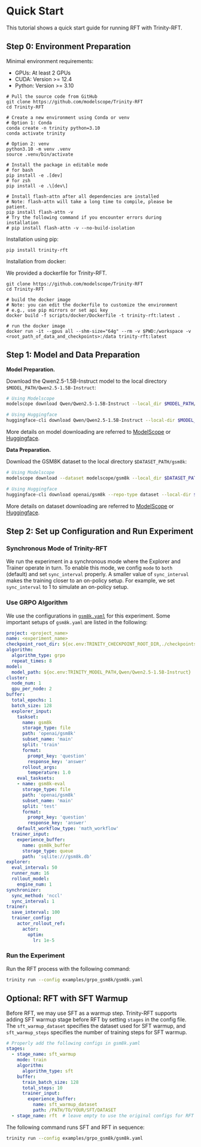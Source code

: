# Quick Start

This tutorial shows a quick start guide for running RFT with Trinity-RFT.

## Step 0: Environment Preparation

Minimal environment requirements:

- GPUs: At least 2 GPUs
- CUDA: Version >= 12.4
- Python: Version >= 3.10

```shell
# Pull the source code from GitHub
git clone https://github.com/modelscope/Trinity-RFT
cd Trinity-RFT

# Create a new environment using Conda or venv
# Option 1: Conda
conda create -n trinity python=3.10
conda activate trinity

# Option 2: venv
python3.10 -m venv .venv
source .venv/bin/activate

# Install the package in editable mode
# for bash
pip install -e .[dev]
# for zsh
pip install -e .\[dev\]

# Install flash-attn after all dependencies are installed
# Note: flash-attn will take a long time to compile, please be patient.
pip install flash-attn -v
# Try the following command if you encounter errors during installation
# pip install flash-attn -v --no-build-isolation
```

Installation using pip:

```shell
pip install trinity-rft
```

Installation from docker:

We provided a dockerfile for Trinity-RFT.

```shell
git clone https://github.com/modelscope/Trinity-RFT
cd Trinity-RFT

# build the docker image
# Note: you can edit the dockerfile to customize the environment
# e.g., use pip mirrors or set api key
docker build -f scripts/docker/Dockerfile -t trinity-rft:latest .

# run the docker image
docker run -it --gpus all --shm-size="64g" --rm -v $PWD:/workspace -v <root_path_of_data_and_checkpoints>:/data trinity-rft:latest
```


## Step 1: Model and Data Preparation


**Model Preparation.**

Download the Qwen2.5-1.5B-Instruct model to the local directory `$MODEL_PATH/Qwen2.5-1.5B-Instruct`:

```bash
# Using Modelscope
modelscope download Qwen/Qwen2.5-1.5B-Instruct --local_dir $MODEL_PATH/Qwen2.5-1.5B-Instruct

# Using Huggingface
huggingface-cli download Qwen/Qwen2.5-1.5B-Instruct --local-dir $MODEL_PATH/Qwen2.5-1.5B-Instruct
```

More details on model downloading are referred to [ModelScope](https://modelscope.cn/docs/models/download) or [Huggingface](https://huggingface.co/docs/huggingface_hub/main/en/guides/cli).

**Data Preparation.**

Download the GSM8K dataset to the local directory `$DATASET_PATH/gsm8k`:

```bash
# Using Modelscope
modelscope download --dataset modelscope/gsm8k --local_dir $DATASET_PATH/gsm8k

# Using Huggingface
huggingface-cli download openai/gsm8k --repo-type dataset --local-dir $DATASET_PATH/gsm8k
```

More details on dataset downloading are referred to [ModelScope](https://modelscope.cn/docs/datasets/download) or [Huggingface](https://huggingface.co/docs/huggingface_hub/main/en/guides/cli#download-a-dataset-or-a-space).

## Step 2: Set up Configuration and Run Experiment

### Synchronous Mode of Trinity-RFT

We run the experiment in a synchronous mode where the Explorer and Trainer operate in turn. To enable this mode, we config `mode` to `both` (default) and set `sync_interval` properly. A smaller value of `sync_interval` makes the training closer to an on-policy setup. For example, we set `sync_interval` to 1 to simulate an on-policy setup.

### Use GRPO Algorithm

We use the configurations in [`gsm8k.yaml`](https://github.com/modelscope/Trinity-RFT/tree/main/examples/grpo_gsm8k/gsm8k.yaml) for this experiment. Some important setups of `gsm8k.yaml` are listed in the following:


```yaml
project: <project_name>
name: <experiment_name>
checkpoint_root_dir: ${oc.env:TRINITY_CHECKPOINT_ROOT_DIR,./checkpoints}
algorithm:
  algorithm_type: grpo
  repeat_times: 8
model:
  model_path: ${oc.env:TRINITY_MODEL_PATH,Qwen/Qwen2.5-1.5B-Instruct}
cluster:
  node_num: 1
  gpu_per_node: 2
buffer:
  total_epochs: 1
  batch_size: 128
  explorer_input:
    taskset:
      name: gsm8k
      storage_type: file
      path: 'openai/gsm8k'
      subset_name: 'main'
      split: 'train'
      format:
        prompt_key: 'question'
        response_key: 'answer'
      rollout_args:
        temperature: 1.0
    eval_tasksets:
    - name: gsm8k-eval
      storage_type: file
      path: 'openai/gsm8k'
      subset_name: 'main'
      split: 'test'
      format:
        prompt_key: 'question'
        response_key: 'answer'
    default_workflow_type: 'math_workflow'
  trainer_input:
    experience_buffer:
      name: gsm8k_buffer
      storage_type: queue
      path: 'sqlite:///gsm8k.db'
explorer:
  eval_interval: 50
  runner_num: 16
  rollout_model:
    engine_num: 1
synchronizer:
  sync_method: 'nccl'
  sync_interval: 1
trainer:
  save_interval: 100
  trainer_config:
    actor_rollout_ref:
      actor:
        optim:
          lr: 1e-5
```


### Run the Experiment

Run the RFT process with the following command:

```bash
trinity run --config examples/grpo_gsm8k/gsm8k.yaml
```



## Optional: RFT with SFT Warmup

Before RFT, we may use SFT as a warmup step. Trinity-RFT supports adding SFT warmup stage before RFT by setting `stages` in the config file. The `sft_warmup_dataset` specifies the dataset used for SFT warmup, and `sft_warmup_steps` specifies the number of training steps for SFT warmup.

```yaml
# Properly add the following configs in gsm8k.yaml
stages:
  - stage_name: sft_warmup
    mode: train
    algorithm:
      algorithm_type: sft
    buffer:
      train_batch_size: 128
      total_steps: 10
      trainer_input:
        experience_buffer:
          name: sft_warmup_dataset
          path: /PATH/TO/YOUR/SFT/DATASET
  - stage_name: rft  # leave empty to use the original configs for RFT
```

The following command runs SFT and RFT in sequence:

```bash
trinity run --config examples/grpo_gsm8k/gsm8k.yaml
```
